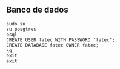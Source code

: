 ## Banco de dados

    sudo su
    su posgtres
    psql
    CREATE USER fatec WITH PASSWORD 'fatec';
    CREATE DATABASE fatec OWNER fatec;
    \q
    exit
    exit
